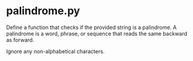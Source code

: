 # palindrome.py

Define a function that checks if the provided string is a palindrome. A
palindrome is a word, phrase, or sequence that reads the same backward as
forward.

Ignore any non-alphabetical characters.